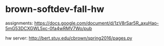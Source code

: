 # brown-softdev-fall-hw


assignments: https://docs.google.com/document/d/1zV8rSar5R_axuHao-5mG53DCXGWL5xc-0fa4wRMV7Wo/pub

hw server: http://bert.stuy.edu/cbrown/spring2016/pages.py
